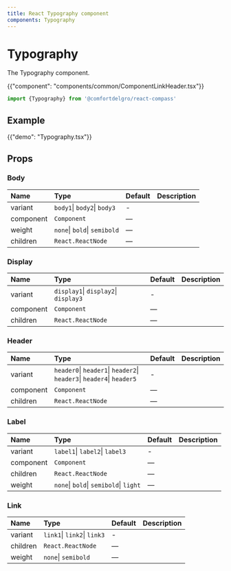 ```yaml
---
title: React Typography component
components: Typography
---
```


# Typography

<p class="description">The Typography component.</p>

{{"component": "components/common/ComponentLinkHeader.tsx"}}

```jsx
import {Typography} from '@comfortdelgro/react-compass'
```

## Example

{{"demo": "Typography.tsx"}}

## Props

### Body

| Name      | Type                         | Default | Description |
| :-------- | :--------------------------- | :------ | :---------- |
| variant   | `body1`\| `body2`\| `body3`  | -       |             |
| component | `Component`                  | —       |             |
| weight    | `none`\| `bold`\| `semibold` | —       |             |
| children  | `React.ReactNode`            | —       |             |

### Display

| Name      | Type                                 | Default | Description |
| :-------- | :----------------------------------- | :------ | :---------- |
| variant   | `display1`\| `display2`\| `display3` | -       |             |
| component | `Component`                          | —       |             |
| children  | `React.ReactNode`                    | —       |             |

### Header

| Name      | Type                                                                  | Default | Description |
| :-------- | :-------------------------------------------------------------------- | :------ | :---------- |
| variant   | `header0`\| `header1`\| `header2`\| `header3`\| `header4`\| `header5` | -       |             |
| component | `Component`                                                           | —       |             |
| children  | `React.ReactNode`                                                     | —       |             |

### Label

| Name      | Type                                   | Default | Description |
| :-------- | :------------------------------------- | :------ | :---------- |
| variant   | `label1`\| `label2`\| `label3`         | -       |             |
| component | `Component`                            | —       |             |
| children  | `React.ReactNode`                      | —       |             |
| weight    | `none`\| `bold`\| `semibold`\| `light` | —       |             |

### Link

| Name     | Type                        | Default | Description |
| :------- | :-------------------------- | :------ | :---------- |
| variant  | `link1`\| `link2`\| `link3` | -       |             |
| children | `React.ReactNode`           | —       |             |
| weight   | `none`\| `semibold`         | —       |             |
